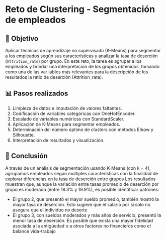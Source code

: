 # Reto de Clustering - Segmentación de empleados

## 🎯 Objetivo
Aplicar técnicas de aprendizaje no supervisado (K-Means) para segmentar a los empleados según sus características y analizar la tasa de deserción (`Attrition_rate`) por grupo.
En este reto, la tarea es agrupar a los empleados y brindar una interpretación de los grupos obtenidos, tomando como una de las var iables más relevantes para la descripción de los resultados la ratio de deserción (Attrition_rate). 

## 📊 Pasos realizados
1. Limpieza de datos e imputación de valores faltantes.
2. Codificación de variables categóricas con OneHotEncoder.
3. Escalado de variables numéricas con StandardScaler.
4. Aplicación de K-Means para segmentar empleados.
5. Determinación del número óptimo de clusters con métodos Elbow y Silhouette.
6. Interpretación de resultados y visualización.

## 🧠 Conclusión
A través de un análisis de segmentación usando K-Means (con k = 4), agrupamos empleados según múltiples características con la finalidad de explorar diferencias en la tasa de deserción entre grupos
Los resultados muestran que, aunque la variación entre tasas promedio de deserción por grupo es moderada (entre 18.3% y 19.9%), es posible identificar patrones:
* El grupo 2, que presentó el mayor sueldo promedio, también mostró la mayor tasa de deserción. Esto sugiere que el salario por sí solo no asegura que el individuo no deserte
* El grupo 3, con sueldos moderados y más años de servicio, presentó la menor tasa de deserción. Es posible que exista una mayor fidelidad asociada a la antigüedad o a otros factores no financieros como el balance vida-trabajo